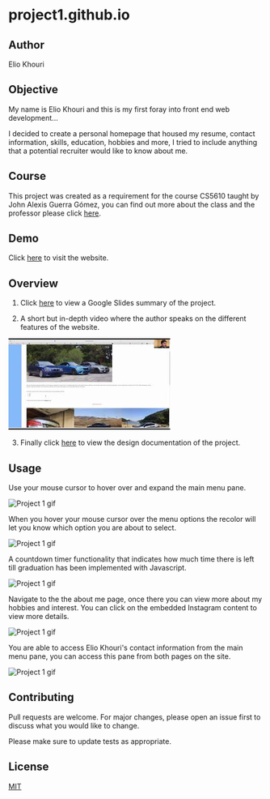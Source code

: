 # project1.github.io

## Author

Elio Khouri

## Objective

My name is Elio Khouri and this is my first foray into front end web development...

I decided to create a personal homepage that housed my resume, contact information, skills, education, hobbies and more, I tried to include anything that a potential recruiter would like to know about me.

## Course

This project was created as a requirement for the course CS5610 taught by John Alexis Guerra Gómez, you can find out more about the class and the professor please click [here](https://johnguerra.co).

## Demo

Click [here](https://eliokhouri.github.io/project1.github.io/) to visit the website.

## Overview

1. Click [here](https://docs.google.com/presentation/d/1naao1IqT9GLeJl7Grk8tIKsRYtliq4B3JarbXkmuDUU/edit#slide=id.p) to view a Google Slides summary of the project.

2. A short but in-depth video where the author speaks on the different features of the website.

[![Project 1 Overview Video](https://raw.githubusercontent.com/eliokhouri/project1.github.io/main/images/youtube-thumbnail.jpeg)](https://www.youtube.com/watch?v=s7zJm0FRHsQ)

3. Finally click [here](https://github.com/eliokhouri/project1.github.io/blob/main/project1-design-doc.docx?raw=true) to view the design documentation of the project.

## Usage

Use your mouse cursor to hover over and expand the main menu pane.

![Project 1 gif](https://media.giphy.com/media/RYmP7mQUfz1R1YQTEt/giphy.gif)

When you hover your mouse cursor over the menu options the recolor will let you know which option you are about to select.

![Project 1 gif](https://media.giphy.com/media/RcHtFlizbKDfco3iht/giphy.gif)

A countdown timer functionality that indicates how much time there is left till graduation has been implemented with Javascript.

![Project 1 gif](https://media.giphy.com/media/GnljEt01lNj6nNeqTN/giphy.gif)

Navigate to the the about me page, once there you can view more about my hobbies and interest. You can click on the embedded Instagram content to view more details.

![Project 1 gif](https://media.giphy.com/media/zwKQtuJaJoLkYtdCoX/giphy.gif)

You are able to access Elio Khouri's contact information from the main menu pane, you can access this pane from both pages on the site.

![Project 1 gif](https://media.giphy.com/media/uk5BR4hgvd7Ik82Ln8/giphy.gif)

## Contributing

Pull requests are welcome. For major changes, please open an issue first to discuss what you would like to change.

Please make sure to update tests as appropriate.

## License

[MIT](https://choosealicense.com/licenses/mit/)
